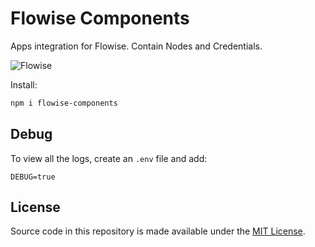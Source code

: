 <!-- markdownlint-disable MD030 -->

# Flowise Components

Apps integration for Flowise. Contain Nodes and Credentials.

![Flowise](https://github.com/FlowiseAI/Flowise/blob/main/images/flowise.gif?raw=true)

Install:

```bash
npm i flowise-components
```

## Debug

To view all the logs, create an `.env` file and add:

```
DEBUG=true
```

## License

Source code in this repository is made available under the [MIT License](https://github.com/FlowiseAI/Flowise/blob/master/LICENSE.md).
